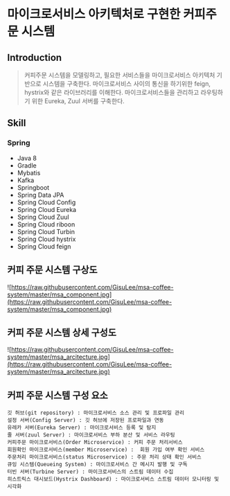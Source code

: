 # 마이크로서비스 아키텍처로 구현한 커피주문 시스템

## Introduction

> 커피주문 시스템을 모델링하고, 필요한 서비스들을 마이크로서비스 아키텍처 기반으로 시스템을 구축한다.
 마이크로서비스 사이의 통신을 하기위한 feign, hystrix와 같은 라이브러리를 이해한다.
 마이크로서비스들을 관리하고 라우팅하기 위한 Eureka, Zuul 서버를 구축한다.

## Skill

### Spring

- Java 8
- Gradle
- Mybatis
- Kafka
- Springboot
- Spring Data JPA
- Spring Cloud Config
- Spring Cloud Eureka
- Spring Cloud Zuul
- Spring Cloud riboon
- Spring Cloud Turbin
- Spring Cloud hystrix
- Spring Cloud feign

## **커피 주문 시스템 구상도**

![https://raw.githubusercontent.com/GisuLee/msa-coffee-system/master/msa_component.jpg](https://raw.githubusercontent.com/GisuLee/msa-coffee-system/master/msa_component.jpg)

## **커피 주문 시스템 상세 구성도**

![https://raw.githubusercontent.com/GisuLee/msa-coffee-system/master/msa_arcitecture.jpg](https://raw.githubusercontent.com/GisuLee/msa-coffee-system/master/msa_arcitecture.jpg)

## **커피 주문 시스템 구성 요소**

```
깃 허브(git repository) : 마이크로서비스 소스 관리 및 프로파일 관리
설정 서버(Config Server) : 깃 허브에 저장된 프로파일과 연동
유레카 서버(Eureka Server) : 마이크로서비스 등록 및 탐지
줄 서버(zuul Server) : 마이크로서비스 부하 분산 및 서비스 라우팅
커피주문 마이크로서비스(Order Microservice) : 커피 주문 처리서비스
회원확인 마이크로서비스(member Microservice) :  회원 가입 여부 확인 서비스
주문처리 마이크로서비스(status Microservice) : 주문 처리 상태 확인 서비스
큐잉 시스템(Queueing System) : 마이크로서비스 간 메시지 발행 및 구독
터빈 서버(Turbine Server) : 마이크로서비스의 스트림 데이터 수집
히스트릭스 대시보드(Hystrix Dashboard) : 마이크로서비스 스트림 데이터 모니터링 및 시각화
```
